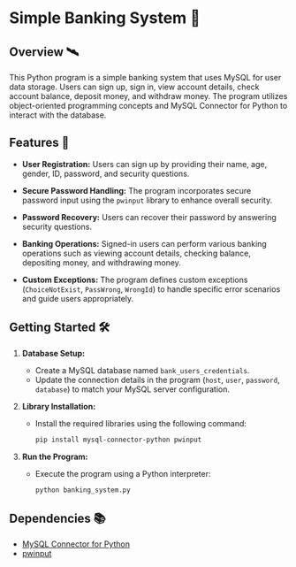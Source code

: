 # Simple Banking System 🏦

## Overview 🛰️

This Python program is a simple banking system that uses MySQL for user data storage. Users can sign up, sign in, view account details, check account balance, deposit money, and withdraw money. The program utilizes object-oriented programming concepts and MySQL Connector for Python to interact with the database.

## Features 🚀

- **User Registration:** Users can sign up by providing their name, age, gender, ID, password, and security questions.

- **Secure Password Handling:** The program incorporates secure password input using the `pwinput` library to enhance overall security.

- **Password Recovery:** Users can recover their password by answering security questions.

- **Banking Operations:** Signed-in users can perform various banking operations such as viewing account details, checking balance, depositing money, and withdrawing money.

- **Custom Exceptions:** The program defines custom exceptions (`ChoiceNotExist`, `PassWrong`, `WrongId`) to handle specific error scenarios and guide users appropriately.

## Getting Started 🛠️

1. **Database Setup:**
   - Create a MySQL database named `bank_users_credentials`.
   - Update the connection details in the program (`host`, `user`, `password`, `database`) to match your MySQL server configuration.

2. **Library Installation:**
   - Install the required libraries using the following command:
     ```bash
     pip install mysql-connector-python pwinput
     ```

3. **Run the Program:**
   - Execute the program using a Python interpreter:
     ```bash
     python banking_system.py
     ```

## Dependencies 📚

- [MySQL Connector for Python](https://pypi.org/project/mysql-connector-python/)
- [pwinput](https://pypi.org/project/pwinput/)
